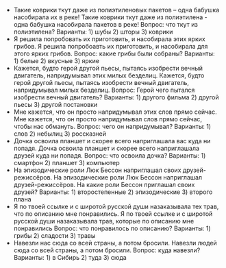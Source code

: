 * Такие коврики ткут даже из полиэтиленовых пакетов – одна бабушка насобирала их в реке!
 Такие коврики ткут даже из полиэтилена - одна бабушка насобирала пакетов в реке!
 Вопрос: что ткут из полиэтилена? 
 Варианты: 1) шубы 2) шторы 3) коврики
* Я решила попробовать их приготовить, и насобирала этих ярких грибов.
 Я решила попробоавть их приготовить, и насобирала для этого ярких грибов.
 Вопрос: какие грибы были собраны?
 Варианты: 1) белые 2) вкусные 3) яркие
* Кажется, будто герой другой пьесы, пытаясь изобрести вечный двигатель, напридумывал этих милых безделиц.
 Кажется, будто герой другой пьесы, пытаясь изобрести вечный двигатель, напридумывал милых безделиц.
 Вопрос: Герой чего пытался изобрести вечный двигатель?
 Варианты: 1) другого фильма 2) другой пьесы 3) другой постановки 
* Мне кажется, что он просто напридумывал этих слов прямо сейчас.
 Мне кажется, что он просто напридумывал слов прямо сейчас, чтобы нас обмануть. 
 Вопрос: чего он напридумывал?
 Варианты: 1) слов 2) небылиц 3) россказней
* Дочка освоила планшет и скорее всего наприглашала вас куда ни попадя. 
 Дочка освоила планшет и скорее всего наприглашала друзей куда ни попадя. 
 Вопрос: что освоила дочка?
 Варианты: 1) смартфон 2) планшет 3) компьютер
* На эпизодические роли Люк Бессон наприглашал своих друзей-режиссёров.
 На эпизодические роли Люк Бессон наприглашал друзей-режиссёров. 
 На какие роли Бессон приглашал своих друзей?
 Варианты: 1) второстепенные 2) эпизодические 3) второго плана
* Я по твоей ссылке и с широтой русской души назаказывала тех трав, что по описанию мне понравились.
 Я по твоей ссылке и с широтой русской души назаказывала трав, которые по описанию мне понравились
 Вопрос: что понравилось по описанию?
 Варианты: 1) грибы 2) сладости 3) травы
* Навезли нас сюда со всей страны, а потом бросили.
 Навезли людей сюда со всей страны, а потом бросили.
 Вопрос: куда навезли?
 Варианты: 1) в Сибирь 2) туда 3) сюда